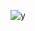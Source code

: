 ![y](http://image.blog.livedoor.jp/turiotoko/imgs/5/c/5cd7f958.JPG)

<!--
http://media.tumblr.com/6hT7IIFQnfma1tybSILBQ91mo1_500.jpg

http://people.mozilla.com/~faaborg/files/20081021-visualHierarchyAndCustomization/squintTest.png

http://www.mariowiki.com/images/5/5b/BeeMario.jpg

http://www.chunichi.co.jp/chuspo/image/menu/doala50x50banner.gif

http://www.fotoknudsen.no/archive48/020520050154y7xgAxCLU7ePSGtweQ/medium/2002200723461cjRuZLYpmaW1TvyTJ.JPG?91

http://galeon.com/agustinhuarte2/secuencia_01/zoofilia_05_jpg.jpg

http://farm4.static.flickr.com/3226/2697711893_be25871db6_b.jpg

http://knowingtheworld.com/clipart/disney/mickey/10.gif
-->

